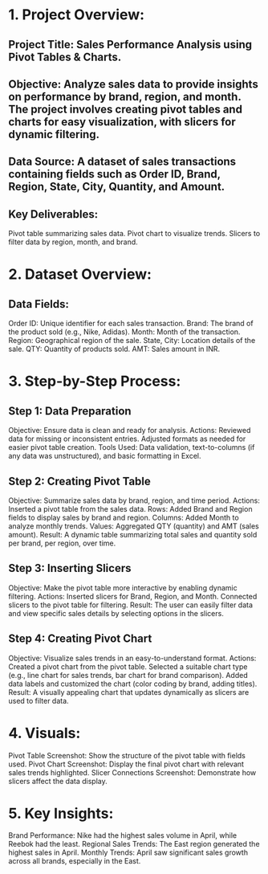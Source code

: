 # 1. Project Overview:
## Project Title: Sales Performance Analysis using Pivot Tables & Charts.
## Objective: Analyze sales data to provide insights on performance by brand, region, and month. The project involves creating pivot tables and charts for easy visualization, with slicers for dynamic filtering.
## Data Source: A dataset of sales transactions containing fields such as Order ID, Brand, Region, State, City, Quantity, and Amount.
## Key Deliverables:
Pivot table summarizing sales data.
Pivot chart to visualize trends.
Slicers to filter data by region, month, and brand.
# 2. Dataset Overview:
## Data Fields:
Order ID: Unique identifier for each sales transaction.
Brand: The brand of the product sold (e.g., Nike, Adidas).
Month: Month of the transaction.
Region: Geographical region of the sale.
State, City: Location details of the sale.
QTY: Quantity of products sold.
AMT: Sales amount in INR.
# 3. Step-by-Step Process:
## Step 1: Data Preparation
Objective: Ensure data is clean and ready for analysis.
Actions: Reviewed data for missing or inconsistent entries. Adjusted formats as needed for easier pivot table creation.
Tools Used: Data validation, text-to-columns (if any data was unstructured), and basic formatting in Excel.
## Step 2: Creating Pivot Table
Objective: Summarize sales data by brand, region, and time period.
Actions:
Inserted a pivot table from the sales data.
Rows: Added Brand and Region fields to display sales by brand and region.
Columns: Added Month to analyze monthly trends.
Values: Aggregated QTY (quantity) and AMT (sales amount).
Result: A dynamic table summarizing total sales and quantity sold per brand, per region, over time.
## Step 3: Inserting Slicers
Objective: Make the pivot table more interactive by enabling dynamic filtering.
Actions:
Inserted slicers for Brand, Region, and Month.
Connected slicers to the pivot table for filtering.
Result: The user can easily filter data and view specific sales details by selecting options in the slicers.
## Step 4: Creating Pivot Chart
Objective: Visualize sales trends in an easy-to-understand format.
Actions:
Created a pivot chart from the pivot table.
Selected a suitable chart type (e.g., line chart for sales trends, bar chart for brand comparison).
Added data labels and customized the chart (color coding by brand, adding titles).
Result: A visually appealing chart that updates dynamically as slicers are used to filter data.
# 4. Visuals:
Pivot Table Screenshot: Show the structure of the pivot table with fields used.
Pivot Chart Screenshot: Display the final pivot chart with relevant sales trends highlighted.
Slicer Connections Screenshot: Demonstrate how slicers affect the data display.
# 5. Key Insights:
Brand Performance: Nike had the highest sales volume in April, while Reebok had the least.
Regional Sales Trends: The East region generated the highest sales in April.
Monthly Trends: April saw significant sales growth across all brands, especially in the East.
